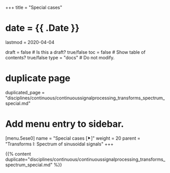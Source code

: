 +++
title = "Special cases"

# date = {{ .Date }}
lastmod = 2020-04-04

draft = false  # Is this a draft? true/false
toc = false  # Show table of contents? true/false
type = "docs"  # Do not modify.

# duplicate page
duplicated_page = "disciplines/continuous/continuoussignalprocessing_transforms_spectrum_special.md"

# Add menu entry to sidebar.
[menu.5ese0]
name = "Special cases [⯈]"
weight = 20
parent = "Transforms I: Spectrum of sinusoidal signals"
+++

{{% content duplicate="disciplines/continuous/continuoussignalprocessing_transforms_spectrum_special.md" %}}
